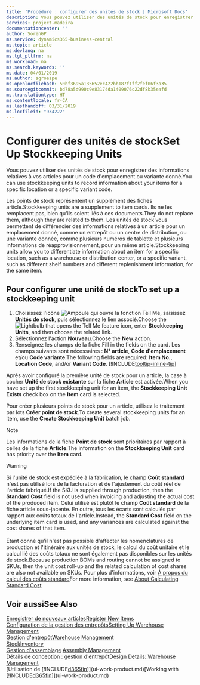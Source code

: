 ```yaml
---
title: 'Procédure : configurer des unités de stock | Microsoft Docs'
description: Vous pouvez utiliser des unités de stock pour enregistrer des informations relatives à vos articles pour un code d'emplacement ou variante donné.
services: project-madeira
documentationcenter: ''
author: SorenGP
ms.service: dynamics365-business-central
ms.topic: article
ms.devlang: na
ms.tgt_pltfrm: na
ms.workload: na
ms.search.keywords: ''
ms.date: 04/01/2019
ms.author: sgroespe
ms.openlocfilehash: 50bf3695a135652ec422bb187f1ff2fef06f3a35
ms.sourcegitcommit: bd78a5d990c9e83174da1409076c22df8b35eafd
ms.translationtype: HT
ms.contentlocale: fr-CA
ms.lasthandoff: 03/31/2019
ms.locfileid: "934222"
---
```

# <a name="set-up-stockkeeping-units"></a><span data-ttu-id="c948e-103">Configurer des unités de stock</span><span class="sxs-lookup"><span data-stu-id="c948e-103">Set Up Stockkeeping Units</span></span>
<span data-ttu-id="c948e-104">Vous pouvez utiliser des unités de stock pour enregistrer des informations relatives à vos articles pour un code d'emplacement ou variante donné.</span><span class="sxs-lookup"><span data-stu-id="c948e-104">You can use stockkeeping units to record information about your items for a specific location or a specific variant code.</span></span>  

 <span data-ttu-id="c948e-105">Les points de stock représentent un supplément des fiches article.</span><span class="sxs-lookup"><span data-stu-id="c948e-105">Stockkeeping units are a supplement to item cards.</span></span> <span data-ttu-id="c948e-106">Ils ne les remplacent pas, bien qu'ils soient liés à ces documents.</span><span class="sxs-lookup"><span data-stu-id="c948e-106">They do not replace them, although they are related to them.</span></span> <span data-ttu-id="c948e-107">Les unités de stock vous permettent de différencier des informations relatives à un article pour un emplacement donné, comme un entrepôt ou un centre de distribution, ou une variante donnée, comme plusieurs numéros de tablette et plusieurs informations de réapprovisionnement, pour un même article.</span><span class="sxs-lookup"><span data-stu-id="c948e-107">Stockkeeping units allow you to differentiate information about an item for a specific location, such as a warehouse or distribution center, or a specific variant, such as different shelf numbers and different replenishment information, for the same item.</span></span>  

## <a name="to-set-up-a-stockkeeping-unit"></a><span data-ttu-id="c948e-108">Pour configurer une unité de stock</span><span class="sxs-lookup"><span data-stu-id="c948e-108">To set up a stockkeeping unit</span></span>  

1.  <span data-ttu-id="c948e-109">Choisissez l'icône ![Ampoule qui ouvre la fonction Tell Me](media/ui-search/search_small.png "Dites-moi ce que vous voulez faire"), saisissez **Unités de stock**, puis sélectionnez le lien associé.</span><span class="sxs-lookup"><span data-stu-id="c948e-109">Choose the ![Lightbulb that opens the Tell Me feature](media/ui-search/search_small.png "Tell me what you want to do") icon, enter **Stockkeeping Units**, and then choose the related link.</span></span>  
2.  <span data-ttu-id="c948e-110">Sélectionnez l'action **Nouveau**.</span><span class="sxs-lookup"><span data-stu-id="c948e-110">Choose the **New** action.</span></span>  
3.  <span data-ttu-id="c948e-111">Renseignez les champs de la fiche.</span><span class="sxs-lookup"><span data-stu-id="c948e-111">Fill in the fields on the card.</span></span> <span data-ttu-id="c948e-112">Les champs suivants sont nécessaires : **N° article**, **Code d'emplacement** et/ou **Code variante**.</span><span class="sxs-lookup"><span data-stu-id="c948e-112">The following fields are required: **Item No.**, **Location Code**, and/or **Variant Code**.</span></span> [!INCLUDE[tooltip-inline-tip](includes/tooltip-inline-tip_md.md)]  

<span data-ttu-id="c948e-113">Après avoir configuré la première unité de stock pour un article, la case à cocher **Unité de stock existante** sur la fiche **Article** est activée.</span><span class="sxs-lookup"><span data-stu-id="c948e-113">When you have set up the first stockkeeping unit for an item, the **Stockkeeping Unit Exists** check box on the **Item** card is selected.</span></span>  

<span data-ttu-id="c948e-114">Pour créer plusieurs points de stock pour un article, utilisez le traitement par lots **Créer point de stock**.</span><span class="sxs-lookup"><span data-stu-id="c948e-114">To create several stockkeeping units for an item, use the **Create Stockkeeping Unit** batch job.</span></span>  

> [!NOTE]  
>  <span data-ttu-id="c948e-115">Les informations de la fiche **Point de stock** sont prioritaires par rapport à celles de la fiche **Article**.</span><span class="sxs-lookup"><span data-stu-id="c948e-115">The information on the **Stockkeeping Unit** card has priority over the **Item** card.</span></span>

> [!Warning]
> <span data-ttu-id="c948e-116">Si l'unité de stock est expédiée à la fabrication, le champ **Coût standard** n'est pas utilisé lors de la facturation et de l'ajustement du coût réel de l'article fabriqué.</span><span class="sxs-lookup"><span data-stu-id="c948e-116">If the SKU is supplied through production, then the **Standard Cost** field is not used when invoicing and adjusting the actual cost of the produced item.</span></span> <span data-ttu-id="c948e-117">Celui utilisé est plutôt le champ **Coût standard** de la fiche article sous-jacente. En outre, tous les écarts sont calculés par rapport aux coûts totaux de l'article.</span><span class="sxs-lookup"><span data-stu-id="c948e-117">Instead, the **Standard Cost** field on the underlying item card is used, and any variances are calculated against the cost shares of that item.</span></span><br /><br />
> <span data-ttu-id="c948e-118">Étant donné qu'il n'est pas possible d'affecter les nomenclatures de production et l'itinéraire aux unités de stock, le calcul du coût unitaire et le calcul lié des coûts totaux ne sont également pas disponibles sur les unités de stock.</span><span class="sxs-lookup"><span data-stu-id="c948e-118">Because production BOMs and routing cannot be assigned to SKUs, then the unit cost roll-up and the related calculation of cost shares are also not available on SKUs.</span></span> <span data-ttu-id="c948e-119">Pour plus d'informations, voir [À propos du calcul des coûts standard](finance-about-calculating-standard-cost.md)</span><span class="sxs-lookup"><span data-stu-id="c948e-119">For more information, see [About Calculating Standard Cost](finance-about-calculating-standard-cost.md)</span></span>

## <a name="see-also"></a><span data-ttu-id="c948e-120">Voir aussi</span><span class="sxs-lookup"><span data-stu-id="c948e-120">See Also</span></span>  
[<span data-ttu-id="c948e-121">Enregistrer de nouveaux articles</span><span class="sxs-lookup"><span data-stu-id="c948e-121">Register New Items</span></span>](inventory-how-register-new-items.md)  
[<span data-ttu-id="c948e-122">Configuration de la gestion des entrepôts</span><span class="sxs-lookup"><span data-stu-id="c948e-122">Setting Up Warehouse Management</span></span>](warehouse-setup-warehouse.md)  
[<span data-ttu-id="c948e-123">Gestion d'entrepôt</span><span class="sxs-lookup"><span data-stu-id="c948e-123">Warehouse Management</span></span>](warehouse-manage-warehouse.md)  
[<span data-ttu-id="c948e-124">Stock</span><span class="sxs-lookup"><span data-stu-id="c948e-124">Inventory</span></span>](inventory-manage-inventory.md)  
<span data-ttu-id="c948e-125">[Gestion d'assemblage](assembly-assemble-items.md)  </span><span class="sxs-lookup"><span data-stu-id="c948e-125">[Assembly Management](assembly-assemble-items.md)  </span></span>  
[<span data-ttu-id="c948e-126">Détails de conception : gestion d'entrepôt</span><span class="sxs-lookup"><span data-stu-id="c948e-126">Design Details: Warehouse Management</span></span>](design-details-warehouse-management.md)  
<span data-ttu-id="c948e-127">[Utilisation de [!INCLUDE[d365fin](includes/d365fin_md.md)]](ui-work-product.md)</span><span class="sxs-lookup"><span data-stu-id="c948e-127">[Working with [!INCLUDE[d365fin](includes/d365fin_md.md)]](ui-work-product.md)</span></span>  

